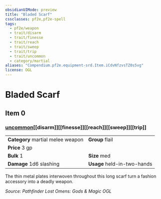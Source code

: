 ```yaml
---
obsidianUIMode: preview
title: "Bladed Scarf"
cssclasses: pf2e,pf2e-spell
tags:
  - pf2e/weapon
  - trait/disarm
  - trait/finesse
  - trait/reach
  - trait/sweep
  - trait/trip
  - trait/uncommon
  - category/martial
aliases: "Compendium.pf2e.equipment-srd.Item.iCdvNfzvsTZ0s5vg"
license: OGL
---
```

# Bladed Scarf
## Item 0
### [uncommon](uncommon "Uncommon Rarity Trait")[[disarm]][[finesse]][[reach]][[sweep]][[trip]]

|  |  |
| -- | -- |
| **Category** martial melee weapon | **Group** flail |
| **Price** 3 gp |  |
| **Bulk** 1 | **Size** med |
| **Damage** 1d6 slashing  | **Usage** held-in-two-hands |



The thin metal plates interwoven throughout this long scarf turn a fashion accessory into a deadly weapon.

*Source: Pathfinder Lost Omens: Gods & Magic*
*OGL*